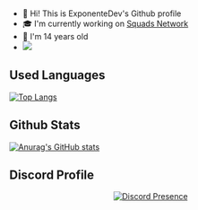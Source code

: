 <br />

- 👋 Hi! This is ExponenteDev's Github profile
- 🎓 I'm currently working on [Squads Network](https://squads.cc/discord)
- 🎉 I'm 14 years old
- ![](https://komarev.com/ghpvc/?username=ExponenteDevs&color=blue)
  
## Used Languages
[![Top Langs](https://github-readme-stats.vercel.app/api/top-langs/?username=ExponenteDevs&theme=tokyonight&langs_count=8)](https://github.com/anuraghazra/github-readme-stats)
## Github Stats
[![Anurag's GitHub stats](https://github-readme-stats.vercel.app/api?username=ExponenteDevs&count_private=true&show_icons=true&theme=tokyonight)](https://github.com/anuraghazra/github-readme-stats)
## Discord Profile
<p align="center">
  <a href="https://discord.com/users/330861775203336194" target="_blank" rel="nofollow">
    <img align="center" src="https://lanyard.cnrad.dev/api/869936375057752134?&animated=true&borderRadius=30px&idleMessage=Busy..." alt="Discord Presence">
  </a>
</p>
